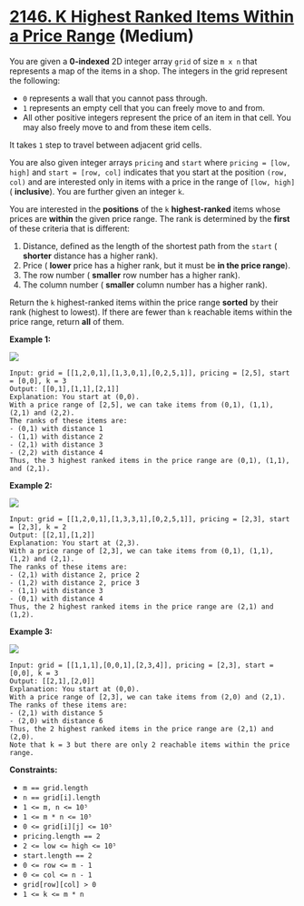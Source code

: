 # [2146. K Highest Ranked Items Within a Price Range][link] (Medium)

[link]: https://leetcode.com/problems/k-highest-ranked-items-within-a-price-range/

You are given a **0-indexed** 2D integer array `grid` of size `m x n` that represents a map of the
items in a shop. The integers in the grid represent the following:

- `0` represents a wall that you cannot pass through.
- `1` represents an empty cell that you can freely move to and from.
- All other positive integers represent the price of an item in that cell. You may also freely move
to and from these item cells.

It takes `1` step to travel between adjacent grid cells.

You are also given integer arrays `pricing` and `start` where `pricing = [low, high]` and `start =
[row, col]` indicates that you start at the position `(row, col)` and are interested only in items
with a price in the range of `[low, high]` ( **inclusive**). You are further given an integer `k`.

You are interested in the **positions** of the `k` **highest-ranked** items whose prices are
**within** the given price range. The rank is determined by the **first** of these criteria that is
different:

1. Distance, defined as the length of the shortest path from the `start` ( **shorter** distance has
a higher rank).
2. Price ( **lower** price has a higher rank, but it must be **in the price range**).
3. The row number ( **smaller** row number has a higher rank).
4. The column number ( **smaller** column number has a higher rank).

Return the  `k` highest-ranked items within the price range **sorted** by their rank (highest to
lowest). If there are fewer than `k` reachable items within the price range, return **all** of them.

**Example 1:**

![](https://assets.leetcode.com/uploads/2021/12/16/example1drawio.png)

```
Input: grid = [[1,2,0,1],[1,3,0,1],[0,2,5,1]], pricing = [2,5], start = [0,0], k = 3
Output: [[0,1],[1,1],[2,1]]
Explanation: You start at (0,0).
With a price range of [2,5], we can take items from (0,1), (1,1), (2,1) and (2,2).
The ranks of these items are:
- (0,1) with distance 1
- (1,1) with distance 2
- (2,1) with distance 3
- (2,2) with distance 4
Thus, the 3 highest ranked items in the price range are (0,1), (1,1), and (2,1).
```

**Example 2:**

![](https://assets.leetcode.com/uploads/2021/12/16/example2drawio1.png)

```
Input: grid = [[1,2,0,1],[1,3,3,1],[0,2,5,1]], pricing = [2,3], start = [2,3], k = 2
Output: [[2,1],[1,2]]
Explanation: You start at (2,3).
With a price range of [2,3], we can take items from (0,1), (1,1), (1,2) and (2,1).
The ranks of these items are:
- (2,1) with distance 2, price 2
- (1,2) with distance 2, price 3
- (1,1) with distance 3
- (0,1) with distance 4
Thus, the 2 highest ranked items in the price range are (2,1) and (1,2).
```

**Example 3:**

![](https://assets.leetcode.com/uploads/2021/12/30/example3.png)

```
Input: grid = [[1,1,1],[0,0,1],[2,3,4]], pricing = [2,3], start = [0,0], k = 3
Output: [[2,1],[2,0]]
Explanation: You start at (0,0).
With a price range of [2,3], we can take items from (2,0) and (2,1).
The ranks of these items are:
- (2,1) with distance 5
- (2,0) with distance 6
Thus, the 2 highest ranked items in the price range are (2,1) and (2,0).
Note that k = 3 but there are only 2 reachable items within the price range.
```

**Constraints:**

- `m == grid.length`
- `n == grid[i].length`
- `1 <= m, n <= 10⁵`
- `1 <= m * n <= 10⁵`
- `0 <= grid[i][j] <= 10⁵`
- `pricing.length == 2`
- `2 <= low <= high <= 10⁵`
- `start.length == 2`
- `0 <= row <= m - 1`
- `0 <= col <= n - 1`
- `grid[row][col] > 0`
- `1 <= k <= m * n`
